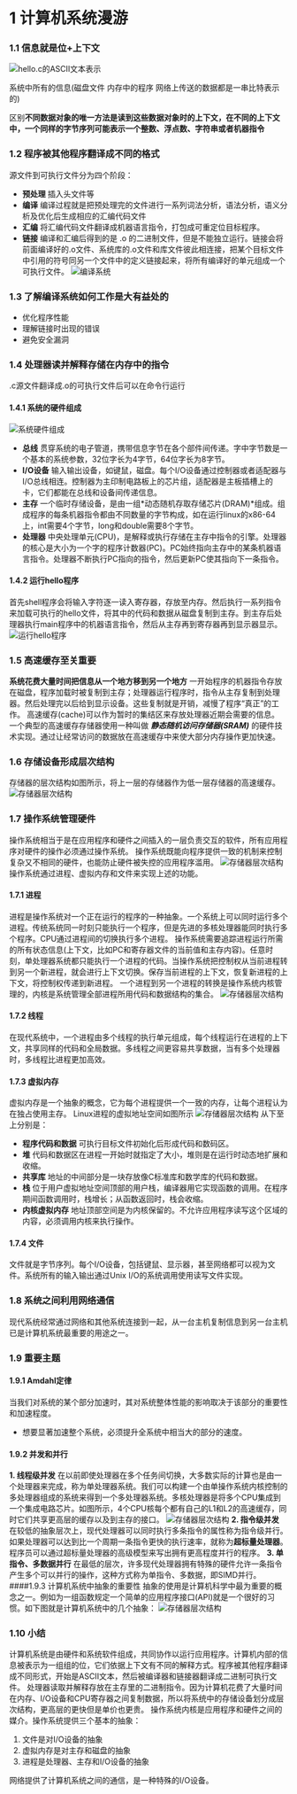 # 1 计算机系统漫游
### 1.1 信息就是位+上下文
![hello.c的ASCII文本表示](1.jpg)

系统中所有的信息(磁盘文件 内存中的程序 网络上传送的数据都是一串比特表示的)

区别**不同数据对象的唯一方法是读到这些数据对象时的上下文，在不同的上下文中，一个同样的字节序列可能表示一个整数、浮点数、字符串或者机器指令**

### 1.2 程序被其他程序翻译成不同的格式
源文件到可执行文件分为四个阶段：
- **预处理**   插入头文件等
- **编译**     编译过程就是把预处理完的文件进行一系列词法分析，语法分析，语义分析及优化后生成相应的汇编代码文件
- **汇编**     将汇编代码文件翻译成机器语言指令，打包成可重定位目标程序。
- **链接**     编译和汇编后得到的是 .o 的二进制文件，但是不能独立运行。链接会将前面编译好的.o文件、系统库的.o文件和库文件彼此相连接，把某个目标文件中引用的符号同另一个文件中的定义链接起来，将所有编译好的单元组成一个可执行文件。
 ![编译系统](2.jpg)

### 1.3 了解编译系统如何工作是大有益处的
- 优化程序性能
- 理解链接时出现的错误
- 避免安全漏洞

### 1.4 处理器读并解释存储在内存中的指令
.c源文件翻译成.o的可执行文件后可以在命令行运行
#### 1.4.1 系统的硬件组成
 ![系统硬件组成](3.jpg)
- **总线**  贯穿系统的电子管道，携带信息字节在各个部件间传递。字中字节数是一个基本的系统参数，32位字长为4字节，64位字长为8字节。
- **I/O设备** 输入输出设备，如键鼠，磁盘。每个I/O设备通过控制器或者适配器与I/O总线相连。控制器为主印制电路板上的芯片组，适配器是主板插槽上的卡，它们都能在总线和设备间传递信息。
- **主存**  一个临时存储设备，是由一组*动态随机存取存储芯片(DRAM)*组成。组成程序的每条机器指令都由不同数量的字节构成，如在运行linux的x86-64上，int需要4个字节，long和double需要8个字节。
- **处理器** 中央处理单元(CPU)，是解释或执行存储在主存中指令的引擎。处理器的核心是大小为一个字的程序计数器(PC)。PC始终指向主存中的某条机器语言指令。处理器不断执行PC指向的指令，然后更新PC使其指向下一条指令。
#### 1.4.2 运行hello程序
首先shell程序会将输入字符逐一读入寄存器，存放至内存。然后执行一系列指令来加载可执行的hello文件，将其中的代码和数据从磁盘复制到主存。到主存后处理器执行main程序中的机器语言指令，然后从主存再到寄存器再到显示器显示。
 ![运行hello程序](4.jpg)

### 1.5 高速缓存至关重要
**系统花费大量时间把信息从一个地方移到另一个地方**
一开始程序的机器指令存放在磁盘，程序加载时被复制到主存；处理器运行程序时，指令从主存复制到处理器。然后处理完以后给到显示设备。这些复制就是开销，减慢了程序“真正”的工作。
高速缓存(cache)可以作为暂时的集结区来存放处理器近期会需要的信息。
一个典型的高速缓存存储器使用一种叫做 ***静态随机访问存储器(SRAM)*** 的硬件技术实现。通过让经常访问的数据放在高速缓存中来使大部分内存操作更加快速。

### 1.6 存储设备形成层次结构
存储器的层次结构如图所示，将上一层的存储器作为低一层存储器的高速缓存。
 ![存储器层次结构](5.jpg)

### 1.7 操作系统管理硬件
操作系统相当于是在应用程序和硬件之间插入的一层负责交互的软件，所有应用程序对硬件的操作必须通过操作系统。
操作系统既能向程序提供一致的机制来控制复杂又不相同的硬件，也能防止硬件被失控的应用程序滥用。
 ![存储器层次结构](6.jpg)
操作系统通过进程、虚拟内存和文件来实现上述的功能。
#### 1.7.1 进程
进程是操作系统对一个正在运行的程序的一种抽象。一个系统上可以同时运行多个进程。传统系统同一时刻只能执行一个程序，但是先进的多核处理器能同时执行多个程序。CPU通过进程间的切换执行多个进程。
操作系统需要追踪进程运行所需的所有状态信息(上下文，比如PC和寄存器文件的当前值和主存内容)。任意时刻，单处理器系统都只能执行一个进程的代码。当操作系统把控制权从当前进程转到另一个新进程，就会进行上下文切换。保存当前进程的上下文，恢复新进程的上下文，将控制权传递到新进程。
一个进程到另一个进程的转换是操作系统内核管理的，内核是系统管理全部进程所用代码和数据结构的集合。
 ![存储器层次结构](7.jpg)
#### 1.7.2 线程
 在现代系统中，一个进程由多个线程的执行单元组成，每个线程运行在进程的上下文，共享同样的代码和全局数据。多线程之间更容易共享数据，当有多个处理器时，多线程比进程更加高效。
#### 1.7.3 虚拟内存
虚拟内存是一个抽象的概念，它为每个进程提供一个一致的内存，让每个进程认为在独占使用主存。
Linux进程的虚拟地址空间如图所示
 ![存储器层次结构](8.jpg)
从下至上分别是：
- **程序代码和数据**       可执行目标文件初始化后形成代码和数码区。
- **堆** 代码和数据区在进程一开始时就指定了大小，堆则是在运行时动态地扩展和收缩。
- **共享库** 地址的中间部分是一块存放像C标准库和数学库的代码和数据。
- **栈**  位于用户虚拟地址空间顶部的用户栈，编译器用它实现函数的调用。在程序期间函数调用时，栈增长；从函数返回时，栈会收缩。
- **内核虚拟内存**  地址顶部空间是为内核保留的。不允许应用程序读写这个区域的内容，必须调用内核来执行操作。
#### 1.7.4 文件
文件就是字节序列。每个I/O设备，包括键鼠、显示器，甚至网络都可以视为文件。系统所有的输入输出通过Unix I/O的系统调用使用读写文件实现。

### 1.8 系统之间利用网络通信
现代系统经常通过网络和其他系统连接到一起，从一台主机复制信息到另一台主机已是计算机系统最重要的用途之一。
### 1.9 重要主题
#### 1.9.1 Amdahl定律
当我们对系统的某个部分加速时，其对系统整体性能的影响取决于该部分的重要性和加速程度。
- 想要显著加速整个系统，必须提升全系统中相当大的部分的速度。
#### 1.9.2 并发和并行
**1. 线程级并发**
在以前即使处理器在多个任务间切换，大多数实际的计算也是由一个处理器来完成，称为单处理器系统。我们可以构建一个由单操作系统内核控制的多处理器组成的系统来得到一个多处理器系统。多核处理器是将多个CPU集成到一个集成电路芯片。如图所示，4个CPU核每个都有自己的L1和L2的高速缓存，同时它们共享更高层的缓存以及到主存的接口。
 ![存储器层次结构](9.jpg)
**2. 指令级并发**
在较低的抽象层次上，现代处理器可以同时执行多条指令的属性称为指令级并行。如果处理器可以达到比一个周期一条指令更快的执行速率，就称为**超标量处理器**。程序员可以通过超标量处理器的高级模型来写出拥有更高程度并行的程序。
**3. 单指令、多数据并行**
在最低的层次，许多现代处理器拥有特殊的硬件允许一条指令产生多个可以并行的操作，这种方式称为单指令、多数据，即SIMD并行。
####1.9.3 计算机系统中抽象的重要性
抽象的使用是计算机科学中最为重要的概念之一。例如为一组函数规定一个简单的应用程序接口(API)就是一个很好的习惯。如下图就是计算机系统中的几个抽象：
 ![存储器层次结构](10.jpg)
### 1.10 小结
 计算机系统是由硬件和系统软件组成，共同协作以运行应用程序。计算机内部的信息被表示为一组组的位，它们依据上下文有不同的解释方式。程序被其他程序翻译成不同形式，开始是ASCII文本，然后被编译器和链接器翻译成二进制可执行文件。
 处理器读取并解释存放在主存里的二进制指令。因为计算机花费了大量时间在内存、I/O设备和CPU寄存器之间复制数据，所以将系统中的存储设备划分成层次结构，更高层的更快但是单价也更贵。
 操作系统内核是应用程序和硬件之间的媒介。操作系统提供三个基本的抽象：
   1. 文件是对I/O设备的抽象
   2. 虚拟内存是对主存和磁盘的抽象
   3. 进程是处理器、主存和I/O设备的抽象
   
网络提供了计算机系统之间的通信，是一种特殊的I/O设备。